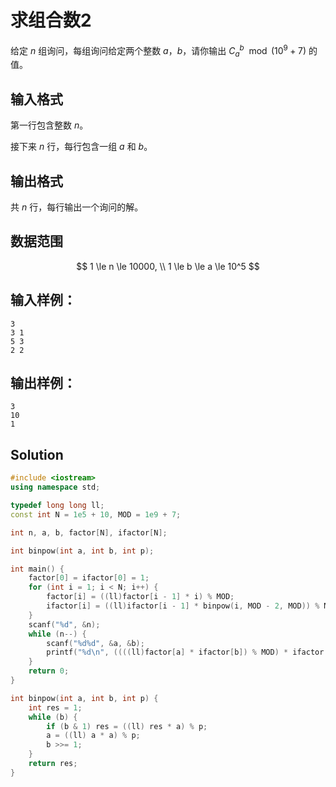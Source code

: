 # 求组合数2

给定 $n$ 组询问，每组询问给定两个整数 $a$，$b$，请你输出 $C_{a}^{b}\mod(10^9+7)$ 的值。

## 输入格式

第一行包含整数 $n$。

接下来 $n$ 行，每行包含一组 $a$ 和 $b$。

## 输出格式

共 $n$ 行，每行输出一个询问的解。

## 数据范围

$$
1 \le n \le 10000, \\
1 \le b \le a \le 10^5
$$

## 输入样例：

```text
3
3 1
5 3
2 2
```

## 输出样例：

```text
3
10
1
```

## Solution

```Cpp
#include <iostream>
using namespace std;

typedef long long ll;
const int N = 1e5 + 10, MOD = 1e9 + 7;

int n, a, b, factor[N], ifactor[N];

int binpow(int a, int b, int p);

int main() {
    factor[0] = ifactor[0] = 1;
    for (int i = 1; i < N; i++) {
        factor[i] = ((ll)factor[i - 1] * i) % MOD;
        ifactor[i] = ((ll)ifactor[i - 1] * binpow(i, MOD - 2, MOD)) % MOD;
    }
    scanf("%d", &n);
    while (n--) {
        scanf("%d%d", &a, &b);
        printf("%d\n", ((((ll)factor[a] * ifactor[b]) % MOD) * ifactor[a - b]) % MOD);
    }
    return 0;
}

int binpow(int a, int b, int p) {
    int res = 1;
    while (b) {
        if (b & 1) res = ((ll) res * a) % p;
        a = ((ll) a * a) % p;
        b >>= 1;
    }
    return res;
}
```
